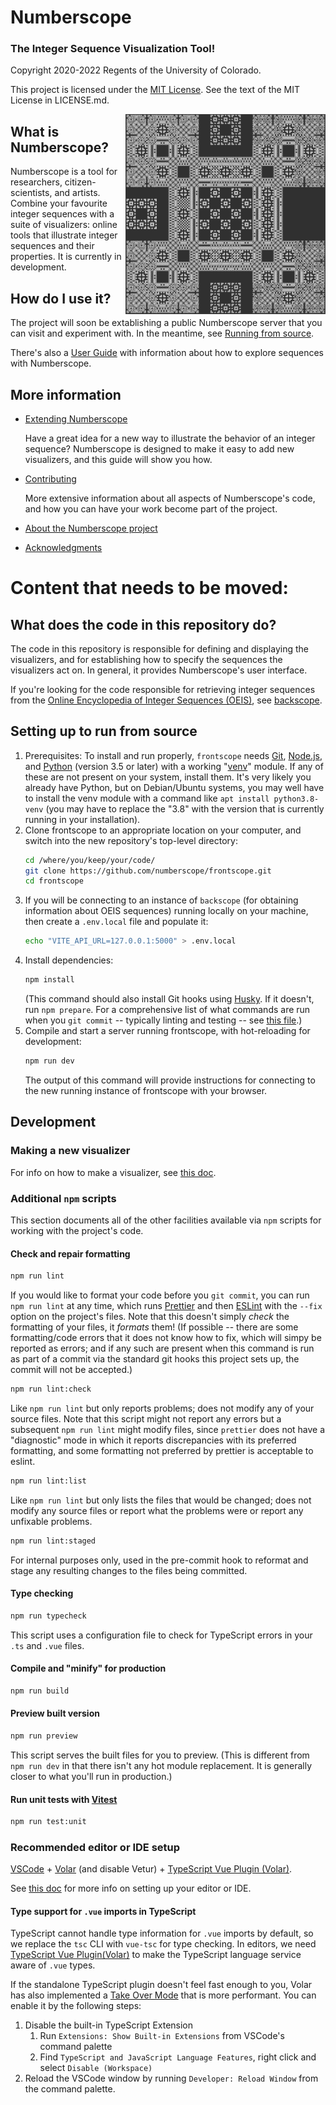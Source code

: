 # Numberscope

### **The Integer Sequence Visualization Tool!**

Copyright 2020-2022 Regents of the University of Colorado.

This project is licensed under the
[MIT License](https://opensource.org/licenses/MIT). See the text of the MIT
License in LICENSE.md.

[<img src="src/assets/img/specimens/6.png" width="320" style="float: right;" />](./src/assets/img/specimens/6.png)

## What is Numberscope?

Numberscope is a tool for researchers, citizen-scientists, and artists.
Combine your favourite integer sequences with a suite of visualizers: online
tools that illustrate integer sequences and their properties. It is currently
in development.

## How do I use it?

The project will soon be extablishing a public Numberscope server that you can
visit and experiment with. In the meantime, see
[Running from source](doc/running_from_source.md).

There's also a [User Guide](doc/user_guide.md) with information about how to
explore sequences with Numberscope.

## More information

-   [Extending Numberscope](doc/extending.md)

    Have a great idea for a new way to illustrate the behavior of an integer
    sequence? Numberscope is designed to make it easy to add new visualizers,
    and this guide will show you how.

-   [Contributing](doc/contributing.md)

    More extensive information about all aspects of Numberscope's code, and
    how you can have your work become part of the project.

-   [About the Numberscope project](doc/about.md)

-   [Acknowledgments](doc/acknowledgments.md)

# Content that needs to be moved:

## What does the code in this repository do?

The code in this repository is responsible for defining and displaying the
visualizers, and for establishing how to specify the sequences the visualizers
act on. In general, it provides Numberscope's user interface.

If you're looking for the code responsible for retrieving integer sequences
from the [Online Encyclopedia of Integer Sequences (OEIS)](https://oeis.org/),
see [backscope](https://github.com/numberscope/backscope).

## Setting up to run from source

1.  Prerequisites: To install and run properly, `frontscope` needs
    [Git](https://git-scm.com/), [Node.js](https://nodejs.org/en/), and
    [Python](https://www.python.org/) (version 3.5 or later) with a working
    "[venv](https://docs.python.org/3/library/venv.html)" module. If any of
    these are not present on your system, install them. It's very likely you
    already have Python, but on Debian/Ubuntu systems, you may well have to
    install the venv module with a command like `apt install python3.8-venv`
    (you may have to replace the "3.8" with the version that is currently
    running in your installation).
2.  Clone frontscope to an appropriate location on your computer, and switch
    into the new repository's top-level directory:
    ```sh
    cd /where/you/keep/your/code/
    git clone https://github.com/numberscope/frontscope.git
    cd frontscope
    ```
3.  If you will be connecting to an instance of `backscope` (for obtaining
    information about OEIS sequences) running locally on your machine, then
    create a `.env.local` file and populate it:
    ```sh
    echo "VITE_API_URL=127.0.0.1:5000" > .env.local
    ```
4.  Install dependencies:
    ```sh
    npm install
    ```
    (This command should also install Git hooks using
    [Husky](https://github.com/typicode/husky). If it doesn't, run
    `npm prepare`. For a comprehensive list of what commands are run when you
    `git commit` -- typically linting and testing -- see
    [this file](./.husky/pre-commit).)
5.  Compile and start a server running frontscope, with hot-reloading for
    development:
    ```sh
    npm run dev
    ```
    The output of this command will provide instructions for connecting to the
    new running instance of frontscope with your browser.

## Development

### Making a new visualizer

For info on how to make a visualizer, see
[this doc](./doc/making-a-visualizer.md).

### Additional `npm` scripts

This section documents all of the other facilities available via `npm` scripts
for working with the project's code.

#### Check and repair formatting

```sh
npm run lint
```

If you would like to format your code before you `git commit`, you can run
`npm run lint` at any time, which runs [Prettier](https://prettier.io/) and
then [ESLint](https://eslint.org/) with the `--fix` option on the project's
files. Note that this doesn't simply _check_ the formatting of your files, it
_formats_ them! (If possible -- there are some formatting/code errors that it
does not know how to fix, which will simpy be reported as errors; and if any
such are present when this command is run as part of a commit via the standard
git hooks this project sets up, the commit will not be accepted.)

```sh
npm run lint:check
```

Like `npm run lint` but only reports problems; does not modify any of your
source files. Note that this script might not report any errors but a
subsequent `npm run lint` might modify files, since `prettier` does not have a
"diagnostic" mode in which it reports discrepancies with its preferred
formatting, and some formatting not preferred by prettier is acceptable to
eslint.

```sh
npm run lint:list
```

Like `npm run lint` but only lists the files that would be changed; does not
modify any source files or report what the problems were or report any
unfixable problems.

```sh
npm run lint:staged
```

For internal purposes only, used in the pre-commit hook to reformat and stage
any resulting changes to the files being committed.

#### Type checking

```sh
npm run typecheck
```

This script uses a configuration file to check for TypeScript errors in your
`.ts` and `.vue` files.

#### Compile and "minify" for production

```sh
npm run build
```

#### Preview built version

```sh
npm run preview
```

This script serves the built files for you to preview. (This is different from
`npm run dev` in that there isn't any hot module replacement. It is generally
closer to what you'll run in production.)

#### Run unit tests with [Vitest](https://vitest.dev/)

```sh
npm run test:unit
```

### Recommended editor or IDE setup

[VSCode](https://code.visualstudio.com/) +
[Volar](https://marketplace.visualstudio.com/items?itemName=johnsoncodehk.volar)
(and disable Vetur) +
[TypeScript Vue Plugin (Volar)](https://marketplace.visualstudio.com/items?itemName=johnsoncodehk.vscode-typescript-vue-plugin).

See [this doc](./doc/visual-studio-code-setup.md) for more info on setting up
your editor or IDE.

#### Type support for `.vue` imports in TypeScript

TypeScript cannot handle type information for `.vue` imports by default, so we
replace the `tsc` CLI with `vue-tsc` for type checking. In editors, we need
[TypeScript Vue Plugin(Volar)](https://marketplace.visualstudio.com/items?itemName=johnsoncodehk.vscode-typescript-vue-plugin)
to make the TypeScript language service aware of `.vue` types.

If the standalone TypeScript plugin doesn't feel fast enough to you, Volar has
also implemented a
[Take Over Mode](https://github.com/johnsoncodehk/volar/discussions/471#discussioncomment-1361669)
that is more performant. You can enable it by the following steps:

1.  Disable the built-in TypeScript Extension
    1.  Run `Extensions: Show Built-in Extensions` from VSCode's command
        palette
    2.  Find `TypeScript and JavaScript Language Features`, right click and
        select `Disable (Workspace)`
2.  Reload the VSCode window by running `Developer: Reload Window` from the
    command palette.
